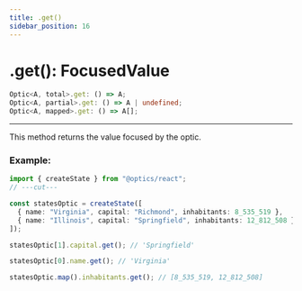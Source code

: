 ```yaml
---
title: .get()
sidebar_position: 16
---
```


# .get(): FocusedValue

```ts
Optic<A, total>.get: () => A;
Optic<A, partial>.get: () => A | undefined;
Optic<A, mapped>.get: () => A[];
```

---

This method returns the value focused by the optic.

### Example:

```ts twoslash
import { createState } from "@optics/react";
// ---cut---

const statesOptic = createState([
  { name: "Virginia", capital: "Richmond", inhabitants: 8_535_519 },
  { name: "Illinois", capital: "Springfield", inhabitants: 12_812_508 },
]);

statesOptic[1].capital.get(); // 'Springfield'

statesOptic[0].name.get(); // 'Virginia'

statesOptic.map().inhabitants.get(); // [8_535_519, 12_812_508]
```
